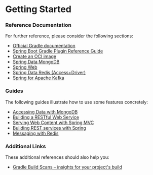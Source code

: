 # Getting Started

### Reference Documentation
For further reference, please consider the following sections:

* [Official Gradle documentation](https://docs.gradle.org)
* [Spring Boot Gradle Plugin Reference Guide](https://docs.spring.io/spring-boot/docs/2.7.1/gradle-plugin/reference/html/)
* [Create an OCI image](https://docs.spring.io/spring-boot/docs/2.7.1/gradle-plugin/reference/html/#build-image)
* [Spring Data MongoDB](https://docs.spring.io/spring-boot/docs/2.7.1/reference/htmlsingle/#data.nosql.mongodb)
* [Spring Web](https://docs.spring.io/spring-boot/docs/2.7.1/reference/htmlsingle/#web)
* [Spring Data Redis (Access+Driver)](https://docs.spring.io/spring-boot/docs/2.7.1/reference/htmlsingle/#data.nosql.redis)
* [Spring for Apache Kafka](https://docs.spring.io/spring-boot/docs/2.7.1/reference/htmlsingle/#messaging.kafka)

### Guides
The following guides illustrate how to use some features concretely:

* [Accessing Data with MongoDB](https://spring.io/guides/gs/accessing-data-mongodb/)
* [Building a RESTful Web Service](https://spring.io/guides/gs/rest-service/)
* [Serving Web Content with Spring MVC](https://spring.io/guides/gs/serving-web-content/)
* [Building REST services with Spring](https://spring.io/guides/tutorials/rest/)
* [Messaging with Redis](https://spring.io/guides/gs/messaging-redis/)

### Additional Links
These additional references should also help you:

* [Gradle Build Scans – insights for your project's build](https://scans.gradle.com#gradle)

